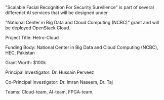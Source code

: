 "Scalable Facial Recognition For Security Survillence" is part of several differenct AI services that will be designed under

"National Center in Big Data and Cloud Computing (NCBC)" grant and will be deployed OpenStack Cloud.

Project Title: Hetro-Cloud

Funding Body: National Center in Big Data and Cloud Computing (NCBC), HEC, Pakistan

Grant Worth: $100k

Principal Investigator: Dr. Hussain Perveez

Co-Principal Investigator: Dr. Imran Naseem, Dr. Taj

Teams: Cloud-team, AI-team, FPGA-team.
